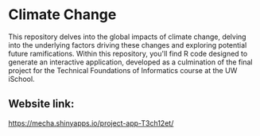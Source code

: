 # Climate Change
This repository delves into the global impacts of climate change, delving into the underlying factors driving these changes and exploring potential future ramifications. Within this repository, you'll find R code designed to generate an interactive application, developed as a culmination of the final project for the Technical Foundations of Informatics course at the UW iSchool.


## Website link:
https://mecha.shinyapps.io/project-app-T3ch12et/


